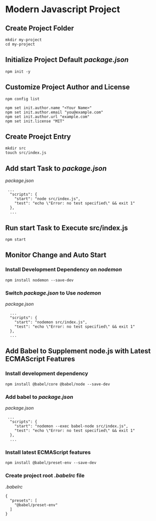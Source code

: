 # Modern Javascript Project

## Create Project Folder
```
mkdir my-project
cd my-project
```

## Initialize Project Default *package.json*
```
npm init -y
```

## Customize Project Author and License 
```
npm config list

npm set init.author.name "<Your Name>"
npm set init.author.email "you@example.com"
npm set init.author.url "example.com"
npm set init.license "MIT"
```

## Create Proejct Entry
```
mkdir src
touch src/index.js
```

## Add start Task to *package.json*
*package.json*
```
 ...
  "scripts": {
    "start": "node src/index.js",
    "test": "echo \"Error: no test specified\" && exit 1"
  },
  ...
```

## Run start Task to Execute src/index.js
```
npm start
```

## Monitor Change and Auto Start

### Install Development Dependency on *nodemon*
```
npm install nodemon --save-dev
```

### Switch *package.json* to Use *nodemon*
*package.json*
```
  ...
  "scripts": {
    "start": "nodemon src/index.js",
    "test": "echo \"Error: no test specified\" && exit 1"
  },
  ...
```

## Add Babel to Supplement node.js with Latest ECMAScript Features
### Install development dependency
```
npm install @babel/core @babel/node --save-dev
```

### Add babel to *package.json*
*package.json*
```
 ...
  "scripts": {
    "start": "nodemon --exec babel-node src/index.js",
    "test": "echo \"Error: no test specified\" && exit 1"
  },
  ...
```

### Install latest ECMAScript features
```
npm install @babel/preset-env --save-dev
```

### Create project root *.babelrc* file
*.babelrc*
```
{
  "presets": [
    "@babel/preset-env"
  ]
}
```
